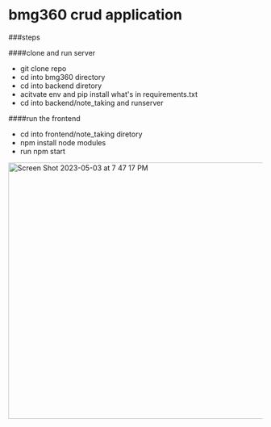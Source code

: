 # bmg360 crud application

###steps

####clone and run server

- git clone repo
- cd into bmg360 directory
- cd into backend diretory
- acitvate env and pip install what's in requirements.txt
- cd into backend/note_taking and runserver

####run the frontend

- cd into frontend/note_taking diretory
- npm install node modules
- run npm start



<img width="508" alt="Screen Shot 2023-05-03 at 7 47 17 PM" src="https://user-images.githubusercontent.com/64296554/236074947-e4169781-e005-4cb5-86e9-2a15c7182f40.png">
